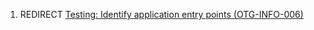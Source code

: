 1.  REDIRECT [Testing: Identify application entry points
    (OTG-INFO-006)](Testing:_Identify_application_entry_points_\(OTG-INFO-006\) "wikilink")